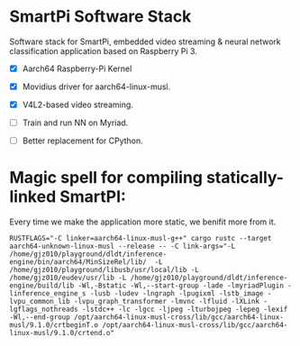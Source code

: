 SmartPi Software Stack
========

Software stack for SmartPi, embedded video streaming & neural network classification application based on Raspberry Pi 3.



- [x] Aarch64 Raspberry-Pi Kernel
- [x] Movidius driver for aarch64-linux-musl.
- [x] V4L2-based video streaming.
- [ ] Train and run NN on Myriad.
- [ ] Better replacement for CPython.


Magic spell for compiling statically-linked SmartPI:
========

Every time we make the application more static, we benifit more from it.

```
RUSTFLAGS="-C linker=aarch64-linux-musl-g++" cargo rustc --target aarch64-unknown-linux-musl --release -- -C link-args="-L /home/gjz010/playground/dldt/inference-engine/bin/aarch64/MinSizeRel/lib/  -L /home/gjz010/playground/libusb/usr/local/lib -L /home/gjz010/eudev/usr/lib -L /home/gjz010/playground/dldt/inference-engine/build/lib -Wl,-Bstatic -Wl,--start-group -lade -lmyriadPlugin -linference_engine_s -lusb -ludev -lngraph -lpugixml -lstb_image -lvpu_common_lib -lvpu_graph_transformer -lmvnc -lfluid -lXLink -lgflags_nothreads -lstdc++ -lc -lgcc -ljpeg -lturbojpeg -lepeg -lexif -Wl,--end-group /opt/aarch64-linux-musl-cross/lib/gcc/aarch64-linux-musl/9.1.0/crtbeginT.o /opt/aarch64-linux-musl-cross/lib/gcc/aarch64-linux-musl/9.1.0/crtend.o"
```